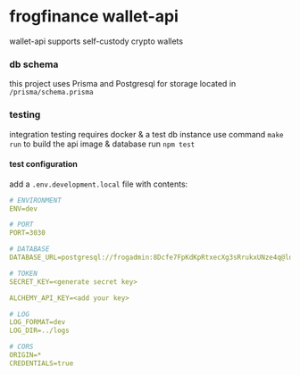 frogfinance wallet-api
====

wallet-api supports self-custody crypto wallets

### db schema
this project uses Prisma and Postgresql for storage
located in `/prisma/schema.prisma`

### testing
integration testing requires docker & a test db instance
use command `make run` to build the api image & database
run `npm test`

#### test configuration
add a `.env.development.local` file with contents:
```yaml
# ENVIRONMENT
ENV=dev

# PORT
PORT=3030

# DATABASE
DATABASE_URL=postgresql://frogadmin:8Dcfe7FpKdKpRtxecXg3sRrukxUNze4q@localhost:15432/frogfinance

# TOKEN
SECRET_KEY=<generate secret key>

ALCHEMY_API_KEY=<add your key>

# LOG
LOG_FORMAT=dev
LOG_DIR=../logs

# CORS
ORIGIN=*
CREDENTIALS=true
```
